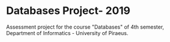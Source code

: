 # Databases Project- 2019
Assessment project for the course "Databases" of 4th semester, Department of Informatics - University of Piraeus.
